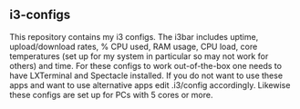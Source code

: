 ## i3-configs
This repository contains my i3 configs. The i3bar includes uptime, upload/download rates, % CPU used, RAM usage, CPU load, core temperatures (set up for my system in particular so may not work for others) and time. For these configs to work out-of-the-box one needs to have LXTerminal and Spectacle installed. If you do not want to use these apps and want to use alternative apps edit .i3/config accordingly. Likewise these configs are set up for PCs with 5 cores or more.  
